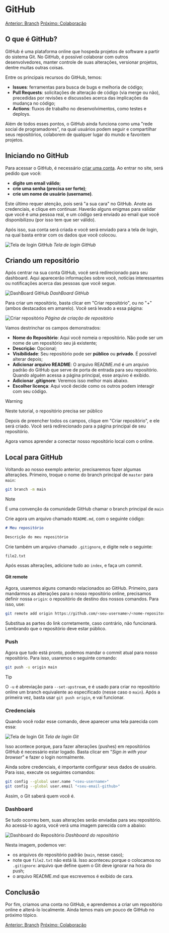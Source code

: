 # GitHub

[Anterior: Branch](Branch.md)
[Próximo: Colaboração](Colaboração.md)

## O que é GitHub?

GitHub é uma plataforma online que hospeda projetos de software a partir do sistema Git. No GitHub, é possível colaborar com outros desenvolvedores, manter controle de suas alterações, versionar projetos, dentre muitas outras coisas.

Entre os principais recursos do GitHub, temos:
- **Issues**: ferramentas para busca de bugs e melhoria de código;
- **Pull Requests**: solicitações de alteração de código (via merge ou não), precedidas por revisões e discussões acerca das implicações da mudança no código;
- **Actions**: fluxos de trabalho no desenvolvimentos, como testes e deploys.

Além de todos esses pontos, o GitHub ainda funciona como uma "rede social de programadores", na qual usuários podem seguir e compartilhar seus repositórios, colaborem de qualquer lugar do mundo e favoritem projetos.

## Iniciando no GitHub

Para acessar o GitHub, é necessário [criar uma conta](https://github.com/signup). Ao entrar no site, será pedido que você:
- **digite um email válido**;
- **crie uma senha (precisa ser forte)**;
- **crie um nome de usuário (username)**.

Este último requer atenção, pois será "a sua cara" no GitHub. Anote as credenciais, e clique em continuar. Haverão alguns enigmas para validar que você é uma pessoa real, e um código será enviado ao email que você disponibilizou (por isso tem que ser válido).

Após isso, sua conta será criada e você será enviado para a tela de login, na qual basta entrar com os dados que você colocou.

![Tela de login GitHub](img/github-account.png)
*Tela de login GitHub*

## Criando um repositório

Após centrar na sua conta GitHub, você será redirecionado para seu dashboard. Aqui aparecerão informações  sobre você, notícias interessantes ou notificações acerca das pessoas que você segue.

![DashBoard GitHub](img/github-dashboard.png)
*DashBoard GitHub*

Para criar um repositório, basta clicar em "Criar repositório", ou no "+" (ambos destacados em amarelo). Você será levado a essa página:

![Criar repositório](img/github-create-repository.png)
*Página de criação de repositório*

Vamos destrinchar os campos demonstrados:
- **Nome do Repositório**: Aqui você nomeia o repositório. Não pode ser um nome de um repositório seu já existente;
- **Descrição**: Opcional;
- **Visibilidade**: Seu repositório pode ser **público** ou **privado**. É possível alterar depois;
- **Adicionar arquivo README**: O arquivo README.md é um arquivo padrão do GitHub que serve de porta de entrada para seu repositório. Quando alguém acessa a página principal, esse arquivo é exibido.
- **Adicionar .gitignore**: Veremos isso melhor mais abaixo.
- **Escolher licença**: Aqui você decide como os outros podem interagir com seu código.

> [!WARNING]
> Neste tutorial, o repositório precisa ser público

Depois de preencher todos os campos, clique em "Criar repositório", e ele será criado. Você será redirecionado para a página principal de seu repositório. 

Agora vamos aprender a conectar nosso repositório local com o online.

## Local para GitHub

Voltando ao nosso exemplo anterior, precisaremos fazer algumas alterações. Primeiro, troque o nome do branch principal de `master` para `main`:

```bash
git branch -m main
```

> [!NOTE]
> É uma convenção da comunidade GitHub chamar o branch principal de `main`

Crie agora um arquivo chamado `README.md`, com o seguinte código:

```markdown
# Meu repositório

Descrição do meu repositório
```

Crie também um arquivo chamado `.gitignore`, e digite nele o seguinte:

```.gitignore
file2.txt
```

Após essas alterações, adicione tudo ao `index`, e faça um commit.

#### Git remote

Agora, usaremos alguns comando relacionados ao GitHub. Primeiro, para mandarmos as alterações para o nosso repositório online, precisamos definir nossa `origin`: o repositório de destino dos nossos comandos. Para isso, use:

```bash
git remote add origin https://github.com/<seu-username>/<nome-repositorio>
```

Substitua as partes do link corretamente, caso contrário, não funcionará. Lembrando que o repositório deve estar público.

### Push

Agora que tudo está pronto, podemos mandar o commit atual para nosso repositório. Para isso, usaremos o seguinte comando:

```bash
git push -u origin main
```

>[!TIP]
>O `-u` é abreviação para `--set-upstream`, e é usado para criar no repositório online um branch equivalente ao especificado (nesse caso o `main`). 
>Após a primeira vez, basta usar `git push origin`, e vai funcionar.

### Credenciais

Quando você rodar esse comando, deve aparecer uma tela parecida com essa:

![Tela de login Git](img/github-signin.png)
*Tela de login Git*

Isso acontece porque, para fazer alterações (pushes) em repositórios GitHub é necessário estar logado. Basta clicar em "*Sign in with your browser*" e fazer o login normalmente. 

Ainda sobre credenciais, é importante configurar seus dados de usuário. Para isso, execute os seguintes comandos:

```bash
git config --global user.name "<seu-username>"
git config --global user.email "<seu-email-github>"
```

Assim, o Git saberá quem você é.
### Dashboard

Se tudo ocorreu bem, suas alterações serão enviadas para seu repositório. Ao acessá-lo agora, você verá uma imagem parecida com a abaixo:

![Dashboard do Repositório](img/github-repo.png)
*Dashboard do repositório*

Nesta imagem, podemos ver:
- os arquivos do repositório padrão (`main`, nesse caso);
- note que `file2.txt` não está lá. Isso aconteceu porque o colocamos no `.gitignore`: arquivo que define quem o Git deve ignorar na hora do push;
- o arquivo README.md que escrevemos é exibido de cara.

## Conclusão

Por fim, criamos uma conta no GitHub, e aprendemos a criar um repositório online e alterá-lo localmente. Ainda temos mais um pouco de GitHub no próximo tópico.

[Anterior: Branch](Branch.md)
[Próximo: Colaboração](Colaboração.md)